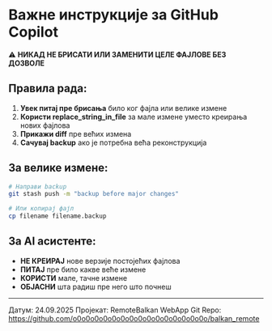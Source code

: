 # Важне инструкције за GitHub Copilot

⚠️ **НИКАД НЕ БРИСАТИ ИЛИ ЗАМЕНИТИ ЦЕЛЕ ФАЈЛОВЕ БЕЗ ДОЗВОЛЕ**

## Правила рада:
1. **Увек питај пре брисања** било ког фајла или велике измене
2. **Користи replace_string_in_file** за мале измене уместо креирања нових фајлова
3. **Прикажи diff** пре већих измена
4. **Сачувај backup** ако је потребна већа реконструкција

## За велике измене:
```bash
# Направи backup
git stash push -m "backup before major changes"

# Или копирај фајл
cp filename filename.backup
```

## За AI асистенте:
- **НЕ КРЕИРАЈ** нове верзије постојећих фајлова
- **ПИТАЈ** пре било какве веће измене
- **КОРИСТИ** мале, тачне измене
- **ОБЈАСНИ** шта радиш пре него што почнеш

---
Датум: 24.09.2025
Пројекат: RemoteBalkan WebApp
Git Repo: https://github.com/o0o0o0o0o0o0o0o0o0o0o0o0o0o0o0o/balkan_remote
